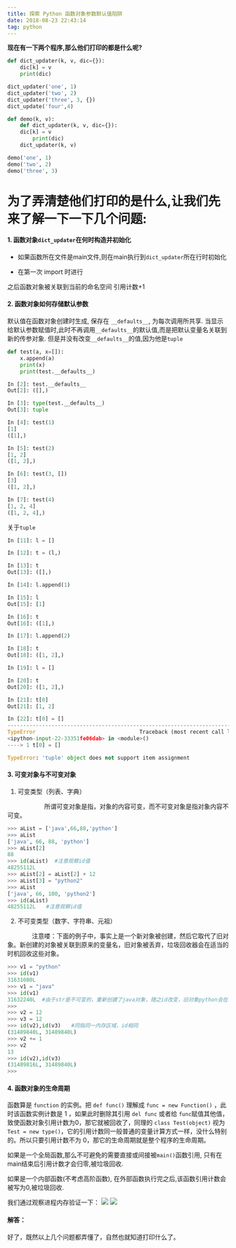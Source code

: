 ```yaml
---
title: 探索 Python 函数对象参数默认值陷阱
date: 2018-08-23 22:43:14
tag: python
---
```


**现在有一下两个程序,那么他们打印的都是什么呢?**

```python
def dict_updater(k, v, dic={}):
    dic[k] = v
    print(dic)

dict_updater('one', 1)
dict_updater('two', 2)
dict_updater('three', 3, {})
dict_update('four',4)
```

```python
def demo(k, v):
    def dict_updater(k, v, dic={}):
   	dic[k] = v
    	print(dic)
    dict_updater(k, v)

demo('one', 1)
demo('two', 2)
demo('three', 3)
```
<!--more-->

# 为了弄清楚他们打印的是什么,让我们先来了解一下一下几个问题:

#### 1. 函数对象`dict_updater`在何时构造并初始化

* 如果函数所在文件是main文件,则在main执行到`dict_updater`所在行时初始化

* 在第一次 import 时进行

之后函数对象被关联到当前的命名空间  引用计数+1

#### 2. 函数对象如何存储默认参数

默认值在函数对象创建时生成, 保存在 `__defaults__`, 为每次调用所共享.
当显示给默认参数赋值时,此时不再调用`__defaults__`的默认值,而是把默认变量名关联到新的传参对象.
但是并没有改变`__defaults__`的值,因为他是`tuple`

```python
def test(a, x=[]):
    x.append(a)
    print(x)
    print(test.__defaults__)

In [2]: test.__defaults__
Out[2]: ([],)

In [3]: type(test.__defaults__)
Out[3]: tuple

In [4]: test(1)
[1]
([1],)

In [5]: test(2)
[1, 2]
([1, 2],)

In [6]: test(3, [])
[3]
([1, 2],)

In [7]: test(4)
[1, 2, 4]
([1, 2, 4],)

```
关于`tuple`
```python
In [11]: l = []

In [12]: t = (l,)

In [13]: t
Out[13]: ([],)

In [14]: l.append(1)

In [15]: l
Out[15]: [1]

In [16]: t
Out[16]: ([1],)

In [17]: l.append(2)

In [18]: t
Out[18]: ([1, 2],)

In [19]: l = []

In [20]: t
Out[20]: ([1, 2],)

In [21]: t[0]
Out[21]: [1, 2]

In [22]: t[0] = []
---------------------------------------------------------------------------
TypeError                                 Traceback (most recent call last)
<ipython-input-22-33351fe06dab> in <module>()
----> 1 t[0] = []

TypeError: 'tuple' object does not support item assignment


```

#### 3. 可变对象与不可变对象

1. 可变类型（列表、字典）

　　　　　　所谓可变对象是指，对象的内容可变，而不可变对象是指对象内容不可变。
```python
>>> aList = ['java',66,88,'python']
>>> aList
['java', 66, 88, 'python']
>>> aList[2]
88
>>> id(aList)  #注意观察id值
48255112L
>>> aList[2] = aList[2] + 12
>>> aList[3] = "python2"
>>> aList
['java', 66, 100, 'python2']
>>> id(aList)
48255112L　　#注意观察id值
```
2. 不可变类型（数字、字符串、元祖）

　　　　注意喽：下面的例子中，事实上是一个新对象被创建，然后它取代了旧对象。新创建的对象被关联到原来的变量名，旧对象被丢弃，垃圾回收器会在适当的时机回收这些对象。
```python
>>> v1 = "python"
>>> id(v1)
31631080L
>>> v1 = "java"
>>> id(v1)
31632240L  #由于str是不可变的，重新创建了java对象，随之id改变，旧对象python会在某个时刻被回收
>>>
>>> v2 = 12
>>> v3 = 12
>>> id(v2),id(v3)　　#同指同一内存区域，id相同
(31489840L, 31489840L)
>>> v2 += 1
>>> v2
13
>>> id(v2),id(v3)
(31489816L, 31489840L)
>>>

```

#### 4. 函数对象的生命周期

函数算是 `function` 的实例。把 `def func()` 理解成 `func = new Function()` ，此时该函数实例计数是 1 ，如果此时删除其引用 `del func` 或者给 `func`赋值其他值，致使函数对象引用计数为0，那它就被回收了，同理的 `class Test(object)` 视为 `Test = new type()`，它的引用计数同一般普通的变量计算方式一样，没什么特别的。所以只要引用计数不为 0，那它的生命周期就是整个程序的生命周期。

如果是一个全局函数,那么不可避免的需要直接或间接被`main()`函数引用, 只有在main结束后引用计数才会归零,被垃圾回收.

如果是一个内部函数(不考虑高阶函数), 在外部函数执行完之后,该函数引用计数会被写为0,被垃圾回收.

我们通过观察进程内存验证一下：
![](/images/2018_08_23_02.png)
![](/images/2018_08_23_01.png)


#### 解答：

好了，既然以上几个问题都弄懂了，自然也就知道打印什么了。
